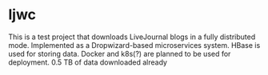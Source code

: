 # ljwc
This is a test project that downloads LiveJournal blogs in a fully distributed mode. Implemented as a Dropwizard-based microservices system. HBase is used for storing data. Docker and k8s(?) are planned to be used for deployment.
0.5 TB of data downloaded already
